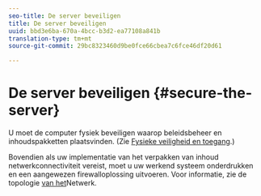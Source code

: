 ```yaml
---
seo-title: De server beveiligen
title: De server beveiligen
uuid: bbd3e6ba-670a-4bcc-b3d2-ea77108a841b
translation-type: tm+mt
source-git-commit: 29bc8323460d9be0fce66cbea7c6fce46df20d61

---
```



# De server beveiligen {#secure-the-server}

U moet de computer fysiek beveiligen waarop beleidsbeheer en inhoudspakketten plaatsvinden. (Zie [Fysieke veiligheid en toegang](../../aaxs-secure-deployment-guidelines/physical-sec-and-access.md).)

Bovendien als uw implementatie van het verpakken van inhoud netwerkconnectiviteit vereist, moet u uw werkend systeem onderdrukken en een aangewezen firewalloplossing uitvoeren. Voor informatie, zie de topologie [van het](../../aaxs-secure-deployment-guidelines/overview/network-topology.md)Netwerk.
